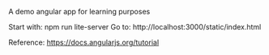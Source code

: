 A demo angular app for learning purposes

Start with: npm run lite-server
Go to: http://localhost:3000/static/index.html

Reference: https://docs.angularjs.org/tutorial